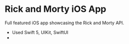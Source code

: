 # Rick and Morty iOS App



Full featured iOS app showcasing the Rick and Morty API.

- Used Swift 5, UIKit, SwiftUI
- 

